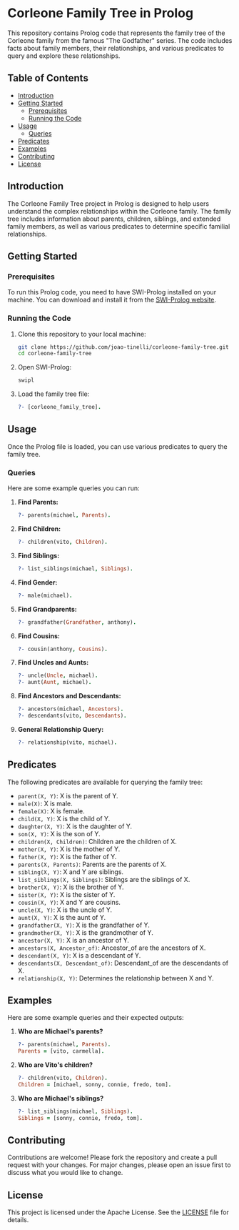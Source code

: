 # Corleone Family Tree in Prolog

This repository contains Prolog code that represents the family tree of the Corleone family from the famous "The Godfather" series. The code includes facts about family members, their relationships, and various predicates to query and explore these relationships.

## Table of Contents

- [Introduction](#introduction)
- [Getting Started](#getting-started)
  - [Prerequisites](#prerequisites)
  - [Running the Code](#running-the-code)
- [Usage](#usage)
  - [Queries](#queries)
- [Predicates](#predicates)
- [Examples](#examples)
- [Contributing](#contributing)
- [License](#license)

## Introduction

The Corleone Family Tree project in Prolog is designed to help users understand the complex relationships within the Corleone family. The family tree includes information about parents, children, siblings, and extended family members, as well as various predicates to determine specific familial relationships.

## Getting Started

### Prerequisites

To run this Prolog code, you need to have SWI-Prolog installed on your machine. You can download and install it from the [SWI-Prolog website](https://www.swi-prolog.org/Download.html).

### Running the Code

1. Clone this repository to your local machine:
   ```sh
   git clone https://github.com/joao-tinelli/corleone-family-tree.git
   cd corleone-family-tree
   ```

2. Open SWI-Prolog:
   ```sh
   swipl
   ```

3. Load the family tree file:
   ```prolog
   ?- [corleone_family_tree].
   ```

## Usage

Once the Prolog file is loaded, you can use various predicates to query the family tree.

### Queries

Here are some example queries you can run:

1. **Find Parents:**
   ```prolog
   ?- parents(michael, Parents).
   ```

2. **Find Children:**
   ```prolog
   ?- children(vito, Children).
   ```

3. **Find Siblings:**
   ```prolog
   ?- list_siblings(michael, Siblings).
   ```

4. **Find Gender:**
   ```prolog
   ?- male(michael).
   ```

5. **Find Grandparents:**
   ```prolog
   ?- grandfather(Grandfather, anthony).
   ```

6. **Find Cousins:**
   ```prolog
   ?- cousin(anthony, Cousins).
   ```

7. **Find Uncles and Aunts:**
   ```prolog
   ?- uncle(Uncle, michael).
   ?- aunt(Aunt, michael).
   ```

8. **Find Ancestors and Descendants:**
   ```prolog
   ?- ancestors(michael, Ancestors).
   ?- descendants(vito, Descendants).
   ```

9. **General Relationship Query:**
   ```prolog
   ?- relationship(vito, michael).
   ```

## Predicates

The following predicates are available for querying the family tree:

- `parent(X, Y)`: X is the parent of Y.
- `male(X)`: X is male.
- `female(X)`: X is female.
- `child(X, Y)`: X is the child of Y.
- `daughter(X, Y)`: X is the daughter of Y.
- `son(X, Y)`: X is the son of Y.
- `children(X, Children)`: Children are the children of X.
- `mother(X, Y)`: X is the mother of Y.
- `father(X, Y)`: X is the father of Y.
- `parents(X, Parents)`: Parents are the parents of X.
- `sibling(X, Y)`: X and Y are siblings.
- `list_siblings(X, Siblings)`: Siblings are the siblings of X.
- `brother(X, Y)`: X is the brother of Y.
- `sister(X, Y)`: X is the sister of Y.
- `cousin(X, Y)`: X and Y are cousins.
- `uncle(X, Y)`: X is the uncle of Y.
- `aunt(X, Y)`: X is the aunt of Y.
- `grandfather(X, Y)`: X is the grandfather of Y.
- `grandmother(X, Y)`: X is the grandmother of Y.
- `ancestor(X, Y)`: X is an ancestor of Y.
- `ancestors(X, Ancestor_of)`: Ancestor_of are the ancestors of X.
- `descendant(X, Y)`: X is a descendant of Y.
- `descendants(X, Descendant_of)`: Descendant_of are the descendants of X.
- `relationship(X, Y)`: Determines the relationship between X and Y.

## Examples

Here are some example queries and their expected outputs:

1. **Who are Michael's parents?**
   ```prolog
   ?- parents(michael, Parents).
   Parents = [vito, carmella].
   ```

2. **Who are Vito's children?**
   ```prolog
   ?- children(vito, Children).
   Children = [michael, sonny, connie, fredo, tom].
   ```

3. **Who are Michael's siblings?**
   ```prolog
   ?- list_siblings(michael, Siblings).
   Siblings = [sonny, connie, fredo, tom].
   ```

## Contributing

Contributions are welcome! Please fork the repository and create a pull request with your changes. For major changes, please open an issue first to discuss what you would like to change.

## License

This project is licensed under the Apache License. See the [LICENSE](LICENSE) file for details.
